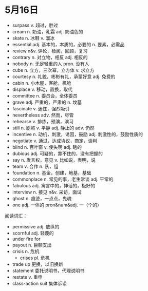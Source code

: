 # 5月16日

- surpass v. 超过，胜过
- cream n. 奶油，乳霜 adj. 奶油色的
- skate n. 冰鞋 v. 溜冰
- essential adj. 基本的，本质的，必要的 n. 要素，必需品
- review n&v. 评论，检阅，回顾，复习
- contrary n. 对立物，相反 adj. 相反的
- nobody n. 无足轻重的人 pron. 没有人
- cube n. 立方，三次幂，立方体 v. 求立方
- courtesy n. 礼貌，彬彬有礼，承蒙好意 adj. 免费的
- cabin n. 小木屋，客舱，机舱
- displace v. 移动，置换，取代
- committee n. 委员会，全体委员
- grave adj. 严重的，严肃的 n. 坟墓
- fascinate v. 迷住，强烈吸引
- nevertheless adv. 然而，尽管
- rehearse v. 排练，预演，演习
- still n. 剧照 v. 平静 adj. 静止的 adv. 仍然
- incentive n. 动机，刺激，诱因，鼓励 adj. 刺激性的，鼓励性质的
- negotiate v. 通过，达成协议，商定，谈判
- blind n. 百叶窗 v. 使失明 adj. 瞎的
- dubious adj. 可疑的，靠不住的，没有把握的
- say n. 发言权，意见 v. 比如说，表明，说
- team v. 合作 n. 队，组
- foundation n. 基金，创建，地基，基础
- commonplace n. 常见的事，老生常谈 adj. 平常的
- fabulous adj. 寓言中的，神话的，极好的
- interview n. 接见 n&v. 采访，面试
- ghost n. 痕迹，一点点，鬼魂
- one adj. 一体的 pron&num&adj. 一（个的）

阅读词汇：

- permissive adj. 放纵的
- scornful adj. 轻蔑的
- under fire for
- payout n. 巨额支出
- crisis n. 危机
  - crises pl. 危机
- trade up 更换，以旧换新
- statement 委托说明书，代理说明书
- restate v. 重申
- class-action suit 集体诉讼
